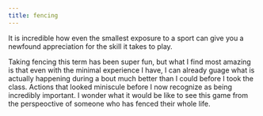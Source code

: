 ```yaml
---
title: fencing
---
```


It is incredible how even the smallest exposure to a sport can give you a newfound appreciation for the skill it takes to play.

Taking fencing this term has been super fun, but what I find most amazing is that even with the minimal experience I have, I can already guage what is actually happening during a bout much better than I could before I took the class. Actions that looked miniscule before I now recognize as being incredibly important. I wonder what it would be like to see this game from the perspeoctive of someone who has fenced their whole life.

